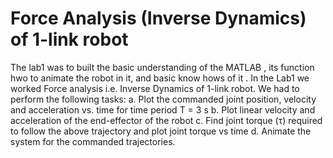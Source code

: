 # Force Analysis (Inverse Dynamics) of 1-link robot

The lab1 was to built the basic understanding of the MATLAB , its function hwo to animate the robot in it, and basic know hows of it . In the Lab1 we worked Force analysis i.e. Inverse Dynamics of 1-link robot. We had to perform the following tasks:
a. Plot the commanded joint position, velocity and acceleration vs. time for time
period T = 3 s
b. Plot linear velocity and acceleration of the end-effector of the robot
c. Find joint torque (τ) required to follow the above trajectory and plot joint torque
vs time
d. Animate the system for the commanded trajectories. 


